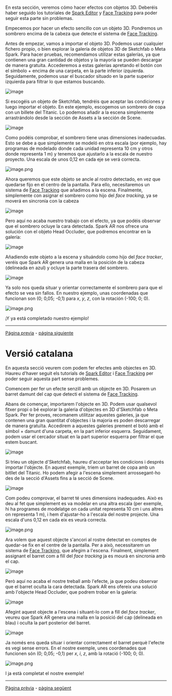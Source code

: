 En esta sección, veremos cómo hacer efectos con objetos 3D. Deberéis haber seguido los tutoriales de [Spark Editor](Studio.md) y [Face Tracking](Face-Tracking.md) para poder seguir esta parte sin problemas.

Empecemos por hacer un efecto sencillo con un objeto 3D. Pondremos un sombrero encima de la cabeza que detecte el sistema de [Face Tracking](Face-Tracking.md). 

Antes de empezar, vamos a importar el objeto 3D. Podemos usar cualquier fichero propio, o bien explorar la galería de objetos 3D de Sketchfab o Meta Spark. Para hacer pruebas, recomendamos utilizar estas galerías, ya que contienen una gran cantidad de objetos y la mayoría se pueden descargar de manera gratuita. Accederemos a estas galerías apretando el botón con el símbolo + encima de una carpeta, en la parte inferior izquierda. Seguidamente, podemos usar el buscador situado en la parte superior izquierda para filtrar lo que estamos buscando.

![image](uploads/89fa1b94c8e14956a7dc6070a5209352/image.png) 

Si escogéis un objeto de Sketchfab, tendréis que aceptar las condiciones y luego importar el objeto. En este ejemplo, escogemos un sombrero de copa con un billete del Titanic. Lo podemos añadir a la escena simplemente arrastrándolo desde la sección de Assets a la sección de Scene.

![image](uploads/2b69f327e0dbd2fc3cdcecd7d1ebb818/image.png)

Como podéis comprobar, el sombrero tiene unas dimensiones inadecuadas. Esto se debe a que simplemente se modeló en otra escala (por ejemplo, hay programas de modelado donde cada unidad representa 10 cm y otros donde representa 1 m) y tenemos que ajustarlo a la escala de nuestro proyecto. Una escala de unos 0,12 en cada eje se verá correcta.

![image.png](uploads/d22bc985d84c3e08100829c7d83a8877/image.png)

Ahora queremos que este objeto se ancle al rostro detectado, en vez que quedarse fijo en el centro de la pantalla. Para ello, necesitaremos un sistema de [Face Tracking](Face-Tracking.md) que añadimos a la escena. Finalmente, simplemente con asignar el sombrero como hijo del _face tracking_, ya se moverá en sincronía con la cabeza 

![image](uploads/b418f24a81012e436aebb8e936f5b08e/image.png)

Pero aquí no acaba nuestro trabajo con el efecto, ya que podéis observar que el sombrero ocluye la cara detectada. Spark AR nos ofrece una solución con el objeto Head Occluder, que podremos encontrar en la galería:

![image](uploads/e268247e10219a24be609a2a93f9573f/image.png) 

Añadiendo este objeto a la escena y situándolo como hijo del _face tracker_, veréis que Spark AR genera una malla en la posición de la cabeza (delineada en azul) y ocluye la parte trasera del sombrero. 

![image](uploads/4e110b6ab7905aa1116ee219e019d46f/image.png)

Ya solo nos queda situar y orientar correctamente el sombrero para que el efecto se vea sin fallos. En nuestro ejemplo, unas coordenadas que funcionan son (0; 0,05; -0,1) para _x_, _y_, _z_, con la rotación (-100; 0; 0).

![image.png](uploads/8b305464f6ede044d083cb9f18a2abed/image.png)

¡Y ya está completado nuestro ejemplo!

---
[Página previa](Plane-Tracker.md) - [página siguiente](Animaciones.md)



# Versió catalana

En aquesta secció veurem com podem fer efectes amb objectes en 3D. Haureu d'haver seguit els tutorials de [Spark Editor](Studio.md) i [Face Tracking](Face-Tracking.md) per poder seguir aquesta part sense problemes.

Comencem per fer un efecte senzill amb un objecte en 3D. Posarem un barret damunt del cap que detecti el sistema de [Face Tracking](Face-Tracking.md). 

Abans de començar, importarem l'objecte en 3D. Podem usar qualsevol fitxer propi o bé explorar la galeria d'objectes en 3D d'Sketchfab o Meta Spark. Per fer proves, recomanem utilitzar aquestes galeries, ja que contenen una gran quantitat d'objectes i la majoria es poden descarregar de manera gratuïta. Accedirem a aquestes galeries prement el botó amb el símbol + damunt d'una carpeta, en la part inferior esquerra. Seguidament, podem usar el cercador situat en la part superior esquerra per filtrar el que estem buscant.

![image](uploads/89fa1b94c8e14956a7dc6070a5209352/image.png) 

Si trieu un objecte d'Sketchfab, haureu d'acceptar les condicions i després importar l'objecte. En aquest exemple, triem un barret de copa amb un bitllet del Titanic. Ho podem afegir a l'escena simplement arrossegant-ho des de la secció d'Assets fins a la secció de Scene.

![image](uploads/2b69f327e0dbd2fc3cdcecd7d1ebb818/image.png)

Com podeu comprovar, el barret té unes dimensions inadequades. Això es deu al fet que simplement es va modelar en una altra escala (per exemple, hi ha programes de modelatge on cada unitat representa 10 cm i uns altres on representa 1 m), i hem d'ajustar-ho a l'escala del nostre projecte. Una escala d'uns 0,12 en cada eix es veurà correcta.

![image.png](uploads/d22bc985d84c3e08100829c7d83a8877/image.png)

Ara volem que aquest objecte s'ancori al rostre detectat en comptes de quedar-se fix en el centre de la pantalla. Per a això, necessitarem un sistema de [Face Tracking](Face-tracking.md), que afegim a l'escena. Finalment, simplement assignant el barret com a fill del _face tracking_ ja es mourà en sincronia amb el cap. 

![image](uploads/b418f24a81012e436aebb8e936f5b08e/image.png)

Però aquí no acaba el nostre treball amb l'efecte, ja que podeu observar que el barret oculta la cara detectada. Spark AR ens ofereix una solució amb l'objecte Head Occluder, que podrem trobar en la galeria:

![image](uploads/e268247e10219a24be609a2a93f9573f/image.png) 

Afegint aquest objecte a l'escena i situant-lo com a fill del _face tracker_, veureu que Spark AR genera una malla en la posició del cap (delineada en blau) i oculta la part posterior del barret. 

![image](uploads/4e110b6ab7905aa1116ee219e019d46f/image.png)

Ja només ens queda situar i orientar correctament el barret perquè l'efecte es vegi sense errors. En el nostre exemple, unes coordenades que funcionen són (0; 0,05; -0,1) per _x_, _i_, _z_, amb la rotació (-100; 0; 0).

![image.png](uploads/8b305464f6ede044d083cb9f18a2abed/image.png)

I ja està completat el nostre exemple!

---
[Pàgina prèvia](Plane-tracker.md) - [pàgina següent](Animaciones.md)
